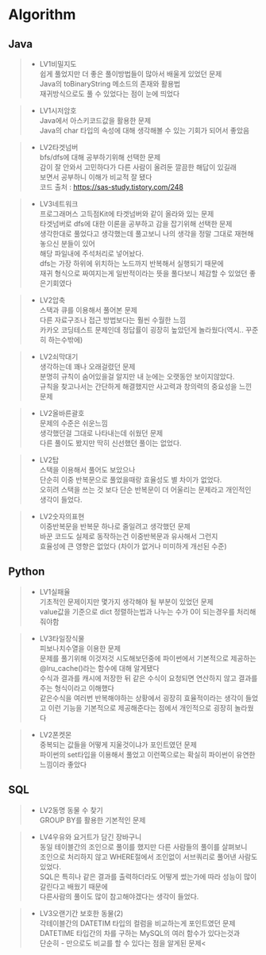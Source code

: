 # Algorithm

## Java<br>
> * LV1비밀지도<br>
> 쉽게 풀었지만 더 좋은 풀이방법들이 많아서 배울게 있었던 문제<br>
> Java의 toBinaryString 메소드의 존재와 활용법<br>
> 재귀방식으로도 풀 수 있었다는 점이 눈에 띄었다<br>

> * LV1시저암호<br>
> Java에서 아스키코드값을 활용한 문제<br>
> Java의 char 타입의 속성에 대해 생각해볼 수 있는 기회가 되어서 좋았음<br>

> * LV2타겟넘버<br>
> bfs/dfs에 대해 공부하기위해 선택한 문제<br>
> 감이 잘 안와서 고민하다가 다른 사람이 올려둔 깔끔한 해답이 있길래<br>
> 보면서 공부하니 이해가 비교적 잘 됐다<br>
> 코드 출처 : https://sas-study.tistory.com/248

> * LV3네트워크<br>
> 프로그래머스 고득점Kit에 타겟넘버와 같이 올라와 있는 문제<br>
> 타겟넘버로 dfs에 대한 이론을 공부하고 감을 잡기위해 선택한 문제<br>
> 생각한대로 풀었다고 생각했는데 풀고보니 나의 생각을 정말 그대로 재현해놓으신 분들이 있어<br>
> 해당 파일내에 주석처리로 넣어놨다.<br>
> dfs는 가장 하위에 위치하는 노드까지 반복해서 실행되기 때문에<br>
> 재귀 형식으로 짜여지는게 일반적이라는 뜻을 풀다보니 체감할 수 있었던 좋은기회였다<br>

> * LV2압축<br>
> 스택과 큐를 이용해서 풀어본 문제<br>
> 다른 자료구조나 접근 방법보다는 훨씬 수월한 느낌<br>
> 카카오 코딩테스트 문제인데 정답률이 굉장히 높았던게 놀라웠다(역시.. 꾸준히 하는수밖에)<br>

> * LV2쇠막대기<br>
> 생각하는데 꽤나 오래걸렸던 문제<br>
> 분명히 규칙이 숨어있을걸 알지만 내 눈에는 오랫동안 보이지않았다.<br>
> 규칙을 찾고나서는 간단하게 해결했지만 사고력과 창의력의 중요성을 느낀 문제<br>

> * LV2올바른괄호<br>
> 문제의 수준은 쉬운느낌<br>
> 생각했던걸 그대로 나타내는데 쉬웠던 문제<br>
> 다른 풀이도 봤지만 딱히 신선했던 풀이는 없었다.<br>

> * LV2탑<br>
> 스택을 이용해서 풀어도 보았으나<br>
> 단순히 이중 반복문으로 풀었을때랑 효율성도 별 차이가 없었다.<br>
> 오히려 스택을 쓰는 것 보다 단순 반복문이 더 어울리는 문제라고 개인적인 생각이 들었다.<br>

> * LV2숫자의표현<br>
> 이중반복문을 반복문 하나로 줄일려고 생각했던 문제<br>
> 바꾼 코드도 실제로 동작하는건 이중반복문과 유사해서 그런지 <br>
> 효율성에 큰 영향은 없었다 (차이가 없거나 미미하게 개선된 수준) <br>


## Python <br>
> * LV1실패율<br>
> 기초적인 문제이지만 몇가지 생각해야 될 부분이 있었던 문제<br>
> value값을 기준으로 dict 정렬하는법과 나누는 수가 0이 되는경우를 처리해줘야함<br>

> * LV3타일장식물<br>
> 피보나치수열을 이용한 문제<br>
> 문제를 풀기위해 이것저것 시도해보던중에 파이썬에서 기본적으로 제공하는 @lru_cache()라는 함수에 대해 알게됐다<br>
> 수식과 결과를 캐시에 저장한 뒤 같은 수식이 요청되면 연산하지 않고 결과를 주는 형식이라고 이해했다<br>
> 같은수식을 여러번 반복해야하는 상황에서 굉장히 효율적이라는 생각이 들었고
> 이런 기능을 기본적으로 제공해준다는 점에서 개인적으로 굉장히 놀라웠다<br>

> * LV2폰켓몬<br>
> 중복되는 값들을 어떻게 지울것이냐가 포인트였던 문제<br>
> 파이썬의 set타입을 이용해서 풀었고 이런쪽으로는 확실히 파이썬이 유연한 느낌이라 좋았다<br>

## SQL <br>
> * LV2동명 동물 수 찾기<br>
> GROUP BY를 활용한 기본적인 문제<br>

> * LV4우유와 요거트가 담긴 장바구니<br>
> 동일 테이블간의 조인으로 풀이를 했지만 다른 사람들의 풀이를 살펴보니<br>
> 조인으로 처리하지 않고 WHERE절에서 조인없이 서브쿼리로 풀어낸 사람도 있었다. <br>
> SQL은 특히나 같은 결과를 출력하더라도 어떻게 썼는가에 따라 성능이 많이 갈린다고 배웠기 때문에 <br>
> 다른사람의 풀이도 많이 참고해야겠다는 생각이 들었다.<br>

> * LV3오랜기간 보호한 동물(2)<br>
> 각테이블간의 DATETIM 타입의 컬럼을 비교하는게 포인트였던 문제 <br>
> DATETIME 타입간의 차를 구하는 MySQL의 여러 함수가 있다는것과 <br>
> 단순히 - 만으로도 비교를 할 수 있다는 점을 알게된 문제<
